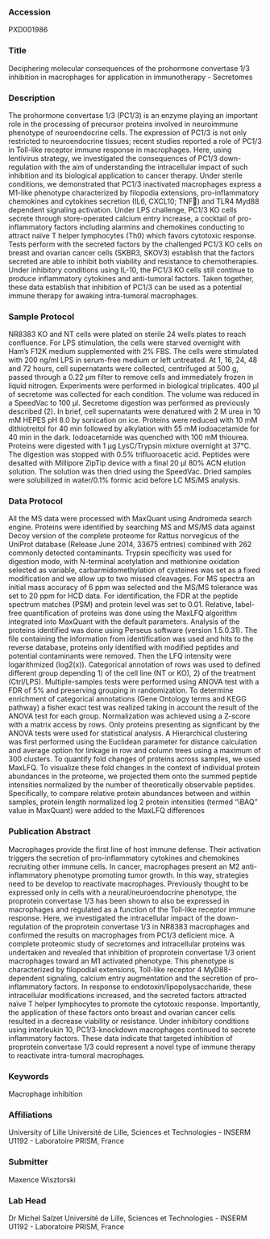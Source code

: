 ### Accession
PXD001986

### Title
Deciphering molecular consequences of the prohormone convertase 1/3 inhibition in macrophages for application in immunotherapy - Secretomes

### Description
The prohormone convertase 1/3 (PC1/3) is an enzyme playing an important role in the processing of precursor proteins involved in neuroimmune phenotype of neuroendocrine cells. The expression of PC1/3 is not only restricted to neuroendocrine tissues; recent studies reported a role of PC1/3 in Toll-like receptor immune response in macrophages. Here, using lentivirus strategy, we investigated the consequences of PC1/3 down-regulation with the aim of understanding the intracellular impact of such inhibition and its biological application to cancer therapy. Under sterile conditions, we demonstrated that PC1/3 inactivated macrophages express a M1-like phenotype characterized by filopodia extensions, pro-inflammatory chemokines and cytokines secretion (IL6, CXCL10; TNF) and TLR4 Myd88 dependent signaling activation. Under LPS challenge, PC1/3 KO cells secrete through store-operated calcium entry increase, a cocktail of pro-inflammatory factors including alarmins and chemokines conducting to attract naïve T helper lymphocytes (Th0) which favors cytotoxic response. Tests perform with the secreted factors by the challenged PC1/3 KO cells on breast and ovarian cancer cells (SKBR3, SKOV3) establish that the factors secreted are able to inhibit both viability and resistance to chemotherapies. Under inhibitory conditions using IL-10, the PC1/3 KO cells still continue to produce inflammatory cytokines and anti-tumoral factors. Taken together, these data establish that inhibition of PC1/3 can be used as a potential immune therapy for awaking intra-tumoral macrophages.

### Sample Protocol
NR8383 KO and NT cells were plated on sterile 24 wells plates to reach confluence. For LPS stimulation, the cells were starved overnight with Ham’s F12K medium supplemented with 2% FBS. The cells were stimulated with 200 ng/ml LPS in serum-free medium or left untreated. At 1, 16, 24, 48 and 72 hours, cell supernatants were collected, centrifuged at 500 g, passed through a 0.22 µm filter to remove cells and immediately frozen in liquid nitrogen. Experiments were performed in biological triplicates. 400 µl of secretome was collected for each condition. The volume was reduced in a SpeedVac to 100 µl. Secretome digestion was performed as previously described (2). In brief, cell supernatants were denatured with 2 M urea in 10 mM HEPES pH 8.0 by sonication on ice. Proteins were reduced with 10 mM dithiotreitol for 40 min followed by alkylation with 55 mM iodoacetamide for 40 min in the dark. Iodoacetamide was quenched with 100 mM thiourea. Proteins were digested with 1 µg LysC/Trypsin mixture overnight at 37°C. The digestion was stopped with 0.5% trifluoroacetic acid. Peptides were desalted with Millipore ZipTip device with a final 20 µl 80% ACN elution solution. The solution was then dried using the SpeedVac. Dried samples were solubilized in water/0.1% formic acid before LC MS/MS analysis.

### Data Protocol
All the MS data were processed with MaxQuant using Andromeda search engine. Proteins were identified by searching MS and MS/MS data against Decoy version of the complete proteome for Rattus norvegicus of the UniProt database (Release June 2014, 33675 entries) combined with 262 commonly detected contaminants. Trypsin specificity was used for digestion mode, with N-terminal acetylation and methionine oxidation selected as variable, carbarmidomethylation of cysteines was set as a fixed modification and we allow up to two missed cleavages. For MS spectra an initial mass accuracy of 6 ppm was selected and the MS/MS tolerance was set to 20 ppm for HCD data. For identification, the FDR at the peptide spectrum matches (PSM) and protein level was set to 0.01. Relative, label-free quantification of proteins was done using the MaxLFQ algorithm integrated into MaxQuant with the default parameters. Analysis of the proteins identified was done using Perseus software (version 1.5.0.31). The file containing the information from identification was used and hits to the reverse database, proteins only identified with modified peptides and potential contaminants were removed. Then the LFQ intensity were logarithmized (log2(x)). Categorical annotation of rows was used to defined different group depending 1) of the cell line (NT or KO), 2) of the treatment (Ctrl/LPS). Multiple-samples tests were performed using ANOVA test with a FDR of 5% and preserving grouping in randomization. To determine enrichment of categorical annotations (Gene Ontology terms and KEGG pathway) a fisher exact test was realized taking in account the result of the ANOVA test for each group. Normalization was achieved using a Z-score with a matrix access by rows. Only proteins presenting as significant by the ANOVA tests were used for statistical analysis. A Hierarchical clustering was first performed using the Euclidean parameter for distance calculation and average option for linkage in row and column trees using a maximum of 300 clusters. To quantify fold changes of proteins across samples, we used MaxLFQ. To visualize these fold changes in the context of individual protein abundances in the proteome, we projected them onto the summed peptide intensities normalized by the number of theoretically observable peptides. Specifically, to compare relative protein abundances between and within samples, protein length normalized log 2 protein intensities (termed “iBAQ” value in MaxQuant) were added to the MaxLFQ differences

### Publication Abstract
Macrophages provide the first line of host immune defense. Their activation triggers the secretion of pro-inflammatory cytokines and chemokines recruiting other immune cells. In cancer, macrophages present an M2 anti-inflammatory phenotype promoting tumor growth. In this way, strategies need to be develop to reactivate macrophages. Previously thought to be expressed only in cells with a neural/neuroendocrine phenotype, the proprotein convertase 1/3 has been shown to also be expressed in macrophages and regulated as a function of the Toll-like receptor immune response. Here, we investigated the intracellular impact of the down-regulation of the proprotein convertase 1/3 in NR8383 macrophages and confirmed the results on macrophages from PC1/3 deficient mice. A complete proteomic study of secretomes and intracellular proteins was undertaken and revealed that inhibition of proprotein convertase 1/3 orient macrophages toward an M1 activated phenotype. This phenotype is characterized by filopodial extensions, Toll-like receptor 4 MyD88-dependent signaling, calcium entry augmentation and the secretion of pro-inflammatory factors. In response to endotoxin/lipopolysaccharide, these intracellular modifications increased, and the secreted factors attracted na&#xef;ve T helper lymphocytes to promote the cytotoxic response. Importantly, the application of these factors onto breast and ovarian cancer cells resulted in a decrease viability or resistance. Under inhibitory conditions using interleukin 10, PC1/3-knockdown macrophages continued to secrete inflammatory factors. These data indicate that targeted inhibition of proprotein convertase 1/3 could represent a novel type of immune therapy to reactivate intra-tumoral macrophages.

### Keywords
Macrophage inhibition

### Affiliations
University of Lille
Université de Lille, Sciences et Technologies - INSERM U1192 - Laboratoire PRISM, France

### Submitter
Maxence Wisztorski

### Lab Head
Dr Michel Salzet
Université de Lille, Sciences et Technologies - INSERM U1192 - Laboratoire PRISM, France



